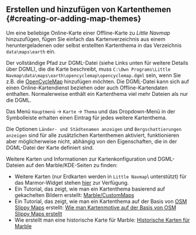 ## Erstellen und hinzufügen von Kartenthemen {#creating-or-adding-map-themes}

Um eine beliebige Online-Karte einer Offline-Karte zu _Little Navmap_ hinzuzufügen, fügen Sie einfach das Kartenverzeichnis aus einem heruntergeladenen oder selbst erstellten Kartenthema in das Verzeichnis `data\maps\earth` ein.

Der vollständige Pfad zur DGML-Datei \(siehe Links unten für weitere Details über DGML), die die Karte beschreibt, muss `C:\Own Programs\Little Navmap\data\maps\earth\opencyclemap\opencyclemap.dgml` sein, wenn Sie z.B. die [OpenCycleMap](http://www.opencyclemap.org) hinzufügen möchten. Die DGML-Datei kann sich auf einen Online-Kartendienst beziehen oder auch Offline-Kartendaten enthalten. Normalerweise enthält ein Kartenthema viel mehr Dateien als nur die DGML.

Das Menü `Hauptmenü` -&gt; `Karte` -&gt; `Thema` und das Dropdown-Menü in der Symbolleiste erhalten einen Eintrag für jedes weitere Kartenthema.

Die Optionen `Länder- und Städtenamen anzeigen` und `Bergschattierungen anzeigen` sind für alle zusätzlichen Kartenthemen aktiviert, funktionieren aber möglicherweise nicht, abhängig von den Eigenschaften, die in der DGML-Datei der Karte definiert sind.

Weitere Karten und Informationen zur Kartenkonfiguration und DGML-Dateien auf den Marble/KDE-Seiten zu finden:

* Weitere Karten (nur Erdkarten werden in `Little Navmap`\ unterstützt) für das Marmor-Widget stehen [hier](https://marble.kde.org/maps.php) zur Verfügung.
* Ein Tutorial, das zeigt, wie man ein Kartenthema basierend auf gekachelten Bildern erstellt: [Marble/CustomMaps](https://techbase.kde.org/Marble/CustomMaps)
* Ein Tutorial, das zeigt, wie man ein Kartenthema auf der Basis von [OSM Slippy Maps](http://wiki.openstreetmap.org/wiki/Slippy_map_tilenames) erstellt: [Wie man Kartenmotive auf der Basis von OSM Slippy Maps erstellt](https://techbase.kde.org/Marble/OSMSlippyMaps)
* Wie erstellt man eine historische Karte für Marble: [Historische Karten für Marble](https://techbase.kde.org/Marble/HistoricalMaps)
